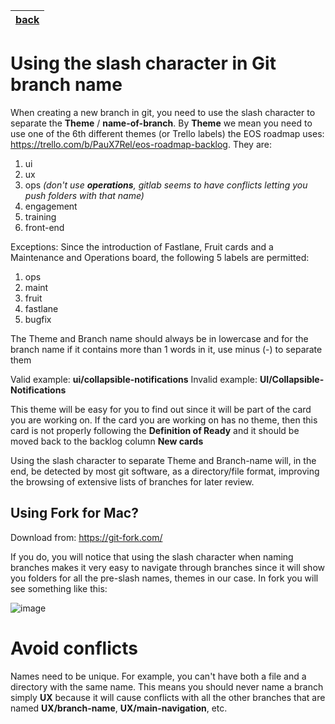 | [back](https://gitlab.com/SUSE-UIUX/eos/wikis/home#developing-the-eos-project) |
| ---

# Using the slash character in Git branch name

When creating a new branch in git, you need to use the slash character to separate the **Theme** / **name-of-branch**.
By **Theme** we mean you need to use one of the 6th different themes (or Trello labels) the EOS roadmap uses: https://trello.com/b/PauX7Rel/eos-roadmap-backlog.
They are:
1. ui
2. ux
3. ops *(don't use **operations**, gitlab seems to have conflicts letting you push folders with that name)*
4. engagement
5. training
6. front-end

Exceptions: Since the introduction of Fastlane, Fruit cards and a Maintenance and Operations board, the following 5 labels are permitted: 

1. ops
2. maint
3. fruit
4. fastlane
5. bugfix

The Theme and Branch name should always be in lowercase and for the branch name if it contains more than 1 words in it, use minus (-) to separate them

Valid example: **ui/collapsible-notifications**
Invalid example: **UI/Collapsible-Notifications**

This theme will be easy for you to find out since it will be part of the card you are working on. If the card you are working on has no theme, then this card is not properly following the **Definition of Ready** and it should be moved back to the backlog column **New cards**

Using the slash character to separate Theme and Branch-name will, in the end, be detected by most git software, as a directory/file format, improving the browsing of extensive lists of branches for later review.

## Using Fork for Mac?

Download from: https://git-fork.com/

If you do, you will notice that using the slash character when naming branches makes it very easy to navigate through branches since it will show you folders for all the pre-slash names, themes in our case. In fork you will see something like this:

![image](/uploads/400f5b5bd2168c776a69f245f2b05caa/image.png)

# Avoid conflicts

Names need to be unique. For example, you can't have both a file and a directory with the same name. This means you should never name a branch simply **UX** because it will cause conflicts with all the other branches that are named **UX/branch-name**, **UX/main-navigation**, etc.